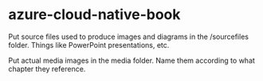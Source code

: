 # azure-cloud-native-book

Put source files used to produce images and diagrams in the /sourcefiles folder. Things like PowerPoint presentations, etc.

Put actual media images in the media folder. Name them according to what chapter they reference.

